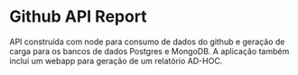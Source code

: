 # Github API Report

API construída com node para consumo de dados do github e geração de carga para os bancos de dados Postgres e MongoDB. A aplicação também inclui um webapp para geração de um relatório AD-HOC.
